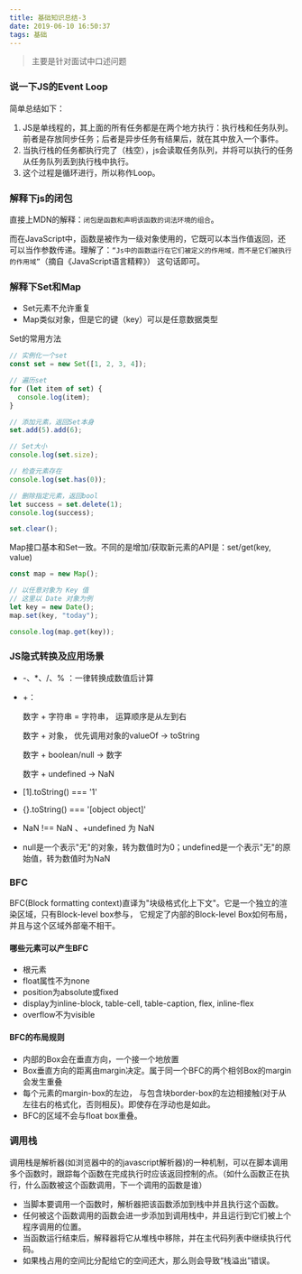 ```yaml
---
title: 基础知识总结-3
date: 2019-06-10 16:50:37
tags: 基础
---
```

> 主要是针对面试中口述问题

### 说一下JS的Event Loop

简单总结如下：

1. JS是单线程的，其上面的所有任务都是在两个地方执行：执行栈和任务队列。前者是存放同步任务；后者是异步任务有结果后，就在其中放入一个事件。
2. 当执行栈的任务都执行完了（栈空），js会读取任务队列，并将可以执行的任务从任务队列丢到执行栈中执行。
3. 这个过程是循环进行，所以称作Loop。

<!-- more -->

### 解释下js的闭包

直接上MDN的解释：`闭包是函数和声明该函数的词法环境的组合`。

而在JavaScript中，函数是被作为一级对象使用的，它既可以本当作值返回，还可以当作参数传递。理解了：`“Js中的函数运行在它们被定义的作用域，而不是它们被执行的作用域”`（摘自《JavaScript语言精粹》） 这句话即可。

### 解释下Set和Map

* Set元素不允许重复
* Map类似对象，但是它的键（key）可以是任意数据类型

Set的常用方法

```js
// 实例化一个set
const set = new Set([1, 2, 3, 4]);

// 遍历set
for (let item of set) {
  console.log(item);
}

// 添加元素，返回Set本身
set.add(5).add(6);

// Set大小
console.log(set.size);

// 检查元素存在
console.log(set.has(0));

// 删除指定元素，返回bool
let success = set.delete(1);
console.log(success);

set.clear();
```

Map接口基本和Set一致。不同的是增加/获取新元素的API是：set/get(key, value)

```js
const map = new Map();

// 以任意对象为 Key 值
// 这里以 Date 对象为例
let key = new Date();
map.set(key, "today");

console.log(map.get(key));
```

### JS隐式转换及应用场景

* -、*、/、% ：一律转换成数值后计算
* +：

  数字 + 字符串 = 字符串， 运算顺序是从左到右

  数字 + 对象， 优先调用对象的valueOf -> toString

  数字 + boolean/null -> 数字

  数字 + undefined -> NaN

* [1].toString() === '1'
* {}.toString() === '[object object]'
* NaN !== NaN 、+undefined 为 NaN
* null是一个表示"无"的对象，转为数值时为0；undefined是一个表示"无"的原始值，转为数值时为NaN

### BFC

BFC(Block formatting context)直译为"块级格式化上下文"。它是一个独立的渲染区域，只有Block-level box参与， 它规定了内部的Block-level Box如何布局，并且与这个区域外部毫不相干。

#### 哪些元素可以产生BFC

* 根元素
* float属性不为none
* position为absolute或fixed
* display为inline-block, table-cell, table-caption, flex, inline-flex
* overflow不为visible

#### BFC的布局规则

* 内部的Box会在垂直方向，一个接一个地放置
* Box垂直方向的距离由margin决定。属于同一个BFC的两个相邻Box的margin会发生重叠
* 每个元素的margin-box的左边， 与包含块border-box的左边相接触(对于从左往右的格式化，否则相反)。即使存在浮动也是如此。
* BFC的区域不会与float box重叠。

### 调用栈

调用栈是解析器(如浏览器中的的javascript解析器)的一种机制，可以在脚本调用多个函数时，跟踪每个函数在完成执行时应该返回控制的点。（如什么函数正在执行，什么函数被这个函数调用，下一个调用的函数是谁）

* 当脚本要调用一个函数时，解析器把该函数添加到栈中并且执行这个函数。
* 任何被这个函数调用的函数会进一步添加到调用栈中，并且运行到它们被上个程序调用的位置。
* 当函数运行结束后，解释器将它从堆栈中移除，并在主代码列表中继续执行代码。
* 如果栈占用的空间比分配给它的空间还大，那么则会导致“栈溢出”错误。
